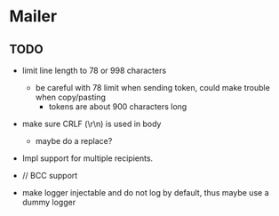 # Mailer

## TODO
- limit line length to 78 or 998 characters
	- be careful with 78 limit when sending token, could make trouble when copy/pasting
		- tokens are about 900 characters long
- make sure CRLF (\r\n) is used in body
	- maybe do a replace?

- Impl support for multiple recipients.
- // BCC support
- make logger injectable and do not log by default, thus maybe use a dummy logger
